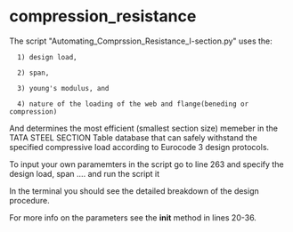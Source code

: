 # compression_resistance

The script "Automating_Comprssion_Resistance_I-section.py" uses the: 
      
      1) design load, 
      
      2) span, 
      
      3) young's modulus, and
      
      4) nature of the loading of the web and flange(beneding or compression) 
      
And determines the most efficient (smallest section size) memeber in the TATA STEEL SECTION Table database that can safely withstand the specified compressive load according to Eurocode 3 design protocols. 

To input your own paramemters in the script go to line 263 and specify the design load, span .... and run the script it 

In the terminal you should see the detailed breakdown of the design procedure.

For more info on the parameters see the __init__ method in lines 20-36. 
